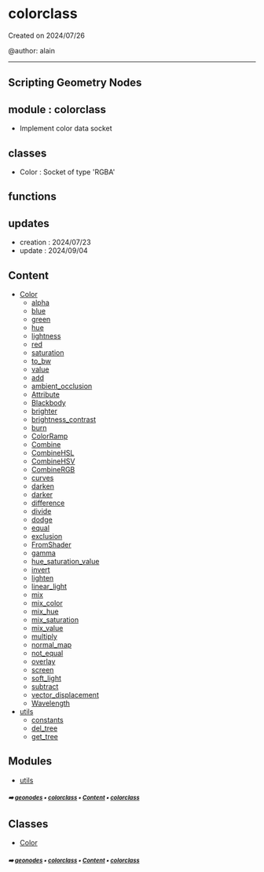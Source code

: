 # colorclass

Created on 2024/07/26

@author: alain

-----------------------------------------------------
Scripting Geometry Nodes
-----------------------------------------------------

module : colorclass
-------------------
- Implement color data socket

classes
-------
- Color         : Socket of type 'RGBA'

functions
---------

updates
-------
- creation : 2024/07/23
- update : 2024/09/04

## Content

- [Color](geono-color-color.md#color)
  - [alpha](geono-color-color.md#alpha)
  - [blue](geono-color-color.md#blue)
  - [green](geono-color-color.md#green)
  - [hue](geono-color-color.md#hue)
  - [lightness](geono-color-color.md#lightness)
  - [red](geono-color-color.md#red)
  - [saturation](geono-color-color.md#saturation)
  - [to_bw](geono-color-color.md#to_bw)
  - [value](geono-color-color.md#value)
  - [add](geono-color-color.md#add)
  - [ambient_occlusion](geono-color-color.md#ambient_occlusion)
  - [Attribute](geono-color-color.md#attribute)
  - [Blackbody](geono-color-color.md#blackbody)
  - [brighter](geono-color-color.md#brighter)
  - [brightness_contrast](geono-color-color.md#brightness_contrast)
  - [burn](geono-color-color.md#burn)
  - [ColorRamp](geono-color-color.md#colorramp)
  - [Combine](geono-color-color.md#combine)
  - [CombineHSL](geono-color-color.md#combinehsl)
  - [CombineHSV](geono-color-color.md#combinehsv)
  - [CombineRGB](geono-color-color.md#combinergb)
  - [curves](geono-color-color.md#curves)
  - [darken](geono-color-color.md#darken)
  - [darker](geono-color-color.md#darker)
  - [difference](geono-color-color.md#difference)
  - [divide](geono-color-color.md#divide)
  - [dodge](geono-color-color.md#dodge)
  - [equal](geono-color-color.md#equal)
  - [exclusion](geono-color-color.md#exclusion)
  - [FromShader](geono-color-color.md#fromshader)
  - [gamma](geono-color-color.md#gamma)
  - [hue_saturation_value](geono-color-color.md#hue_saturation_value)
  - [invert](geono-color-color.md#invert)
  - [lighten](geono-color-color.md#lighten)
  - [linear_light](geono-color-color.md#linear_light)
  - [mix](geono-color-color.md#mix)
  - [mix_color](geono-color-color.md#mix_color)
  - [mix_hue](geono-color-color.md#mix_hue)
  - [mix_saturation](geono-color-color.md#mix_saturation)
  - [mix_value](geono-color-color.md#mix_value)
  - [multiply](geono-color-color.md#multiply)
  - [normal_map](geono-color-color.md#normal_map)
  - [not_equal](geono-color-color.md#not_equal)
  - [overlay](geono-color-color.md#overlay)
  - [screen](geono-color-color.md#screen)
  - [soft_light](geono-color-color.md#soft_light)
  - [subtract](geono-color-color.md#subtract)
  - [vector_displacement](geono-color-color.md#vector_displacement)
  - [Wavelength](geono-color-color.md#wavelength)
- [utils](geono-color-utils---utils.md#utils)
  - [constants](geono-color-utils-const---constants.md#constants)
  - [del_tree](geono-color-utils---utils.md#del_tree)
  - [get_tree](geono-color-utils---utils.md#get_tree)

## Modules



- [utils](geono-color-utils---utils.md#utils)

##### <sub>:arrow_right: [geonodes](index.md#geonodes) :black_small_square: [colorclass](geono-color---colorclass.md#colorclass) :black_small_square: [Content](geono-color---colorclass.md#content) :black_small_square: [colorclass](geono-color---colorclass.md#colorclass)</sub>

## Classes



- [Color](geono-color-color.md#color)

##### <sub>:arrow_right: [geonodes](index.md#geonodes) :black_small_square: [colorclass](geono-color---colorclass.md#colorclass) :black_small_square: [Content](geono-color---colorclass.md#content) :black_small_square: [colorclass](geono-color---colorclass.md#colorclass)</sub>